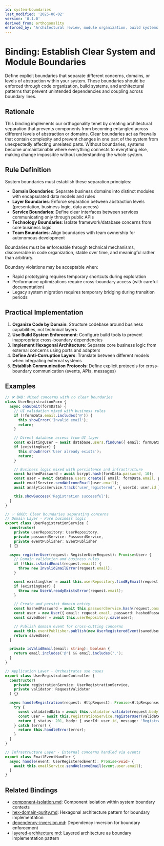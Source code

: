 ```yaml
---
id: system-boundaries
last_modified: '2025-06-02'
version: '0.1.0'
derived_from: orthogonality
enforced_by: 'Architectural review, module organization, build systems'
---
```

# Binding: Establish Clear System and Module Boundaries

Define explicit boundaries that separate different concerns, domains, or levels of abstraction within your system. These boundaries should be enforced through code organization, build systems, and architectural patterns that prevent unintended dependencies and coupling across boundary lines.

## Rationale

This binding implements our orthogonality tenet by creating architectural separation that prevents components from becoming entangled across different levels of abstraction or domains. Clear boundaries act as firewalls that contain complexity and prevent changes in one part of the system from unexpectedly affecting unrelated parts. Without boundaries, systems become unmaintainable where everything connects to everything else, making change impossible without understanding the whole system.

## Rule Definition

System boundaries must establish these separation principles:

- **Domain Boundaries**: Separate business domains into distinct modules with encapsulated data models and rules
- **Layer Boundaries**: Enforce separation between abstraction levels (presentation, business logic, data access)
- **Service Boundaries**: Define clear interfaces between services communicating only through public APIs
- **Technology Boundaries**: Isolate framework/database concerns from core business logic
- **Team Boundaries**: Align boundaries with team ownership for autonomous development

Boundaries must be enforceable through technical mechanisms, discoverable in code organization, stable over time, and meaningful rather than arbitrary.

Boundary violations may be acceptable when:
- Rapid prototyping requires temporary shortcuts during exploration
- Performance optimizations require cross-boundary access (with careful documentation)
- Legacy system migration requires temporary bridging during transition periods

## Practical Implementation

1. **Organize Code by Domain**: Structure codebase around business capabilities, not technical layers
2. **Use Build System Enforcement**: Configure build tools to prevent inappropriate cross-boundary dependencies
3. **Implement Hexagonal Architecture**: Separate core business logic from external concerns using ports and adapters
4. **Define Anti-Corruption Layers**: Translate between different models when integrating external systems
5. **Establish Communication Protocols**: Define explicit protocols for cross-boundary communication (events, APIs, messages)

## Examples

```typescript
// ❌ BAD: Mixed concerns with no clear boundaries
class UserRegistrationForm {
  async onSubmit(formData) {
    // UI validation mixed with business rules
    if (!formData.email.includes('@')) {
      this.showError('Invalid email');
      return;
    }

    // Direct database access from UI layer
    const existingUser = await database.users.findOne({ email: formData.email });
    if (existingUser) {
      this.showError('User already exists');
      return;
    }

    // Business logic mixed with persistence and infrastructure
    const hashedPassword = await bcrypt.hash(formData.password, 10);
    const user = await database.users.create({ email: formData.email, password: hashedPassword });
    await emailService.sendWelcomeEmail(user.email);
    await analyticsService.track('user_registered', { userId: user.id });

    this.showSuccess('Registration successful');
  }
}

// ✅ GOOD: Clear boundaries separating concerns
// Domain Layer - Pure business logic
export class UserRegistrationService {
  constructor(
    private userRepository: UserRepository,
    private passwordService: PasswordService,
    private eventPublisher: EventPublisher
  ) {}

  async registerUser(request: RegisterUserRequest): Promise<User> {
    // Domain validation and business rules
    if (!this.isValidEmail(request.email)) {
      throw new InvalidEmailError(request.email);
    }

    const existingUser = await this.userRepository.findByEmail(request.email);
    if (existingUser) {
      throw new UserAlreadyExistsError(request.email);
    }

    // Create and persist domain entity
    const hashedPassword = await this.passwordService.hash(request.password);
    const user = new User({ email: request.email, password: hashedPassword, registeredAt: new Date() });
    const savedUser = await this.userRepository.save(user);

    // Publish domain event for cross-cutting concerns
    await this.eventPublisher.publish(new UserRegisteredEvent(savedUser));
    return savedUser;
  }

  private isValidEmail(email: string): boolean {
    return email.includes('@') && email.includes('.');
  }
}

// Application Layer - Orchestrates use cases
export class UserRegistrationController {
  constructor(
    private registrationService: UserRegistrationService,
    private validator: RequestValidator
  ) {}

  async handleRegistration(request: HttpRequest): Promise<HttpResponse> {
    try {
      const validatedData = await this.validator.validate(request.body);
      const user = await this.registrationService.registerUser(validatedData);
      return { status: 201, body: { userId: user.id, message: 'Registration successful' } };
    } catch (error) {
      return this.handleError(error);
    }
  }
}

// Infrastructure Layer - External concerns handled via events
export class EmailEventHandler {
  async handle(event: UserRegisteredEvent): Promise<void> {
    await this.emailService.sendWelcomeEmail(event.user.email);
  }
}
```

## Related Bindings

- [component-isolation.md](../../docs/bindings/core/component-isolation.md): Component isolation within system boundary contexts
- [hex-domain-purity.md](../../docs/bindings/core/hex-domain-purity.md): Hexagonal architecture pattern for boundary implementation
- [dependency-inversion.md](../../docs/bindings/core/dependency-inversion.md): Dependency inversion for boundary enforcement
- [layered-architecture.md](../../docs/bindings/core/layered-architecture.md): Layered architecture as boundary implementation pattern
